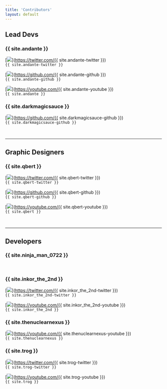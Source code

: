 ```yaml
---
title: 'Contributors'
layout: default
---
```


## Lead Devs

### {{ site.andante }}
[![][twitter]](https://twitter.com/{{ site.andante-twitter }})  
`{{ site.andante-twitter }}`  

[![][github]](https://github.com/{{ site.andante-github }})  
`{{ site.andante-github }}`  

[![][youtube]](https://youtube.com/{{ site.andante-youtube }})  
`{{ site.andante }}`

### {{ site.darkmagicsauce }}
<!-- [![][twitter]](https://twitter.com/{{ site.darkmagicsauce-twitter }})  
`{{ site.darkmagicsauce-twitter }}`   -->

[![][github]](https://github.com/{{ site.darkmagicsauce-github }})  
`{{ site.darkmagicsauce-github }}`  

<!-- 
[![][youtube]](https://youtube.com/{{ site.darkmagicsauce-youtube }})  
`{{ site.darkmagicsauce }}` -->

<div>
    <br><hr>
</div>

## Graphic Designers

### {{ site.qbert }}
[![][twitter]](https://twitter.com/{{ site.qbert-twitter }})  
`{{ site.qbert-twitter }}`  

[![][github]](https://github.com/{{ site.qbert-github }})  
`{{ site.qbert-github }}`  

[![][youtube]](https://youtube.com/{{ site.qbert-youtube }})  
`{{ site.qbert }}`

<div>
    <br><hr>
</div>

## Developers

### {{ site.ninja_man_0722 }}
<!-- [![][twitter]](https://twitter.com/{{ site.ninja_man_0722-twitter }})  
`{{ site.ninja_man_0722-twitter }}`  

[![][github]](https://github.com/{{ site.ninja_man_0722-github }})  
`{{ site.ninja_man_0722-github }}`  

[![][youtube]](https://youtube.com/{{ site.ninja_man_0722-youtube }})  
`{{ site.ninja_man_0722 }}` -->

<div>
    <br>
</div>

### {{ site.inkor_the_2nd }}
[![][twitter]](https://twitter.com/{{ site.inkor_the_2nd-twitter }})  
`{{ site.inkor_the_2nd-twitter }}`  

<!-- [![][github]](https://github.com/{{ site.inkor_the_2nd-github }})  
`{{ site.inkor_the_2nd-github }}`  
 -->
[![][youtube]](https://youtube.com/{{ site.inkor_the_2nd-youtube }})  
`{{ site.inkor_the_2nd }}`  

### {{ site.thenuclearnexus }}
<!-- [![][twitter]](https://twitter.com/{{ site.thenuclearnexus-twitter }})  
`{{ site.thenuclearnexus-twitter }}`   -->

<!-- [![][github]](https://github.com/{{ site.thenuclearnexus-github }})  
`{{ site.thenuclearnexus-github }}`  
 -->
[![][youtube]](https://youtube.com/{{ site.thenuclearnexus-youtube }})  
`{{ site.thenuclearnexus }}`  

### {{ site.trog }}
[![][twitter]](https://twitter.com/{{ site.trog-twitter }})  
`{{ site.trog-twitter }}`  

<!-- [![][github]](https://github.com/{{ site.trog-github }})  
`{{ site.trog-github }}`  
 -->
[![][youtube]](https://youtube.com/{{ site.trog-youtube }})  
`{{ site.trog }}`  

<div>
    <br>
</div>

[twitter]: /assets/logos/twitter/logo-svg.svg
[github]: /assets/logos/github/logo-svg.svg
[youtube]: /assets/logos/youtube/logo-svg.svg
